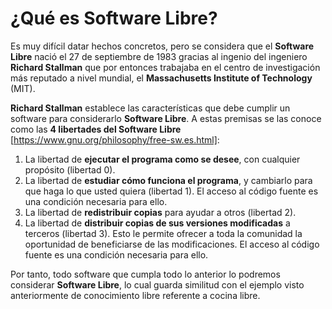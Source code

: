 # ¿Qué es Software Libre?

Es muy difícil datar hechos concretos, pero se considera que el **Software Libre** nació el 27 de septiembre de 1983 gracias al ingenio del ingeniero **Richard Stallman** que por entonces trabajaba en el centro de investigación más reputado a nivel mundial, el **Massachusetts Institute of Technology** (MIT).

**Richard Stallman** establece las características que debe cumplir un software para considerarlo **Software Libre**.  A estas premisas se las conoce como las **4 libertades del Software Libre** [https://www.gnu.org/philosophy/free-sw.es.html]:

1. La libertad de **ejecutar el programa como se desee**, con cualquier propósito (libertad 0).
2. La libertad de **estudiar cómo funciona el programa**, y cambiarlo para que haga lo que usted quiera (libertad 1). El acceso al código fuente es una condición necesaria para ello.
3. La libertad de **redistribuir copias** para ayudar a otros (libertad 2).
4. La libertad de **distribuir copias de sus versiones modificadas** a terceros (libertad 3). Esto le permite ofrecer a toda la comunidad la oportunidad de beneficiarse de las modificaciones. El acceso al código fuente es una condición necesaria para ello.

Por tanto, todo software que cumpla todo lo anterior lo podremos considerar **Software Libre**, lo cual guarda similitud con el ejemplo visto anteriormente de conocimiento libre referente a cocina libre.
